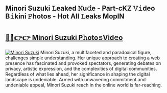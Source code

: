## Minori Suzuki 𝙻eaked 𝙽u𝚍e - Part-cKZ 𝚅𝚒deo B𝚒kini 𝙿hotos - Hot All 𝙻eaks MopIN

# <h2><a href="http://ld0hlbv.urlbe.top/?page=Minori+Suzuki">🔗🔗👉👉 Minori Suzuki P𝚑oto𝚜Vid𝚎o</a></h2>

[![Minori Suzuki](https://i.imgur.com/eBuTRDB.gif)](http://ld0hlbv.urlbe.top/?page=Minori+Suzuki)
Minori Suzuki, a multifaceted and paradoxical figure, challenges simple understanding. Her unique approach to creating a web presence has fascinated and provoked spectators, generating debates on privacy, artistic expression, and the complexities of digital communities. Regardless of what lies ahead, her significance in shaping the digital landscape is undeniable. Armed with unwavering commitment and undeniable appeal, Minori Suzuki reach in the online world is far-reaching.
